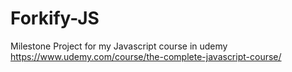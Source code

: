 # Forkify-JS
Milestone Project for my Javascript course in udemy https://www.udemy.com/course/the-complete-javascript-course/
